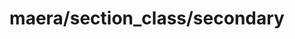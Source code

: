 ---
layout: default
title:  "maera/section_class/secondary"
category: development
tags: development
---
